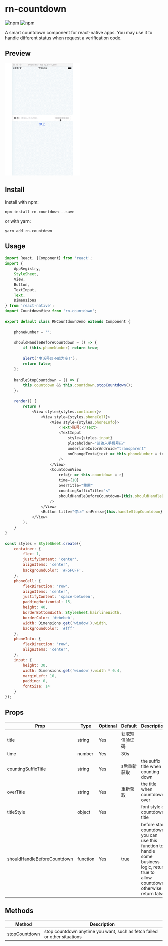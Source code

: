 # rn-countdown

[![npm](https://img.shields.io/npm/v/rn-countdown.svg)](https://www.npmjs.com/package/rn-countdown)
[![npm](https://img.shields.io/npm/l/rn-countdown.svg)](https://github.com/ljunb/rn-countdown/blob/master/LICENSE)

A smart countdown component for react-native apps. You may use it to handle different status when request a verification code.

## Preview
![demo](https://github.com/ljunb/screenshots/blob/master/rn-countdown.gif)

## Install

Install with npm:
```
npm install rn-countdown --save
```
or with yarn:
```
yarn add rn-countdown
```

## Usage

```js
import React, {Component} from 'react';
import {
    AppRegistry,
    StyleSheet,
    View,
    Button,
    TextInput,
    Text,
    Dimensions
} from 'react-native';
import CountdownView from 'rn-countdown';

export default class RNCountdownDemo extends Component {

    phoneNumber = '';

    shouldHandleBeforeCountdown = () => {
        if (this.phoneNumber) return true;

        alert('电话号码不能为空!');
        return false;
    };

    handleStopCountdown = () => {
        this.countdown && this.countdown.stopCountdown();
    };

    render() {
        return (
            <View style={styles.container}>
                <View style={styles.phoneCell}>
                    <View style={styles.phoneInfo}>
                        <Text>账号:</Text>
                        <TextInput
                            style={styles.input}
                            placeholder="请输入手机号码"
                            underlineColorAndroid="transparent"
                            onChangeText={text => this.phoneNumber = text}
                        />
                    </View>
                    <CountdownView
                        ref={r => this.countdown = r}
                        time={10}
                        overTitle="重置"
                        countingSuffixTitle="s"
                        shouldHandleBeforeCountdown={this.shouldHandleBeforeCountdown}
                    />
                </View>
                <Button title="停止" onPress={this.handleStopCountdown}/>
            </View>
        );
    }
}

const styles = StyleSheet.create({
    container: {
        flex: 1,
        justifyContent: 'center',
        alignItems: 'center',
        backgroundColor: '#F5FCFF',
    },
    phoneCell: {
        flexDirection: 'row',
        alignItems: 'center',
        justifyContent: 'space-between',
        paddingHorizontal: 15,
        height: 40,
        borderBottomWidth: StyleSheet.hairlineWidth,
        borderColor: '#ebebeb',
        width: Dimensions.get('window').width,
        backgroundColor: '#fff'
    },
    phoneInfo: {
        flexDirection: 'row',
        alignItems: 'center',
    },
    input: {
        height: 30,
        width: Dimensions.get('window').width * 0.4,
        marginLeft: 10,
        padding: 0,
        fontSize: 14
    }
});
```

## Props

Prop              | Type   | Optional | Default      | Description
----------------  | ------ | -------- | -----------  | -----------
title             | string | Yes      | 获取短信验证码  | 
time              | number | Yes      | 30s          | 
countingSuffixTitle | string | Yes    | s后重新获取    | the suffix title when counting down
overTitle         | string | Yes      | 重新获取       | the title when countdown over
titleStyle        | object | Yes      |              | font style of countdown title
shouldHandleBeforeCountdown | function | Yes         | true      | before start countdown, you can use this function to handle some business logic, return true to allow countdown, otherwise return false

## Methods
Method            | Description
----------------  | -----------
stopCountdown     | stop countdown anytime you want, such as fetch failed or other situations

